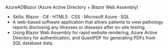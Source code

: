 AzureADBlazor (Azure Active Directory + Blazor Web Assembly) 
- Skills: Blazor · C# · HTML5 · CSS · Microsoft Azure · SQL
- A web-based software application that allows patients to view pathology reports disclosing any illnesses or diseases after on-site testing.
- Using Blazor Web Assembly for rapid website rendering, Azure Active Directory for authentication, and QuestPDF for generating PDFs from SQL database data.
